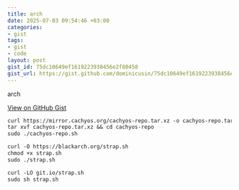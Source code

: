 ```yaml
---
title: arch
date: 2025-07-03 09:54:46 +03:00
categories:
- gist
tags:
- gist
- code
layout: post
gist_id: 75dc10649ef1619223938456e2f80458
gist_url: https://gist.github.com/dominicusin/75dc10649ef1619223938456e2f80458
---
```


arch

[View on GitHub Gist](https://gist.github.com/dominicusin/75dc10649ef1619223938456e2f80458)

```txt
curl https://mirror.cachyos.org/cachyos-repo.tar.xz -o cachyos-repo.tar.xz
tar xvf cachyos-repo.tar.xz && cd cachyos-repo
sudo ./cachyos-repo.sh

curl -O https://blackarch.org/strap.sh
chmod +x strap.sh
sudo ./strap.sh

curl -LO git.io/strap.sh
sudo sh strap.sh

```

